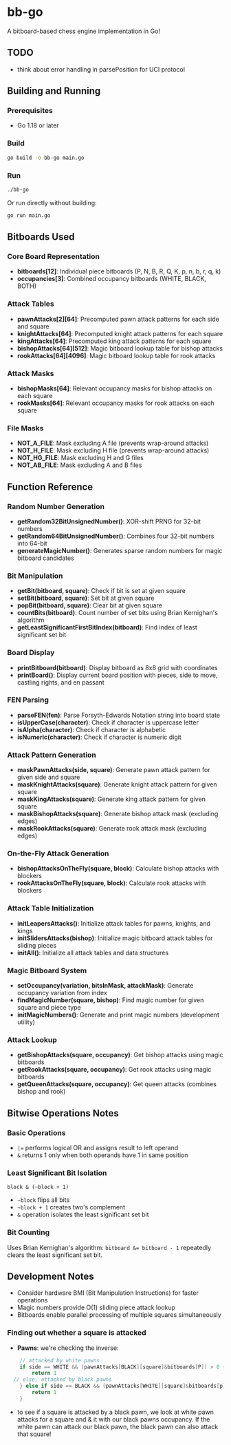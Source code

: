 # bb-go

A bitboard-based chess engine implementation in Go!

## TODO
- think about error handling in parsePosition for UCI protocol

## Building and Running

### Prerequisites
- Go 1.18 or later

### Build
```bash
go build -o bb-go main.go
```

### Run
```bash
./bb-go
```

Or run directly without building:
```bash
go run main.go
```

## Bitboards Used

### Core Board Representation
- **bitboards[12]**: Individual piece bitboards (P, N, B, R, Q, K, p, n, b, r, q, k)
- **occupancies[3]**: Combined occupancy bitboards (WHITE, BLACK, BOTH)

### Attack Tables
- **pawnAttacks[2][64]**: Precomputed pawn attack patterns for each side and square
- **knightAttacks[64]**: Precomputed knight attack patterns for each square
- **kingAttacks[64]**: Precomputed king attack patterns for each square
- **bishopAttacks[64][512]**: Magic bitboard lookup table for bishop attacks
- **rookAttacks[64][4096]**: Magic bitboard lookup table for rook attacks

### Attack Masks
- **bishopMasks[64]**: Relevant occupancy masks for bishop attacks on each square
- **rookMasks[64]**: Relevant occupancy masks for rook attacks on each square

### File Masks
- **NOT_A_FILE**: Mask excluding A file (prevents wrap-around attacks)
- **NOT_H_FILE**: Mask excluding H file (prevents wrap-around attacks)
- **NOT_HG_FILE**: Mask excluding H and G files
- **NOT_AB_FILE**: Mask excluding A and B files

## Function Reference

### Random Number Generation
- **getRandom32BitUnsignedNumber()**: XOR-shift PRNG for 32-bit numbers
- **getRandom64BitUnsignedNumber()**: Combines four 32-bit numbers into 64-bit
- **generateMagicNumber()**: Generates sparse random numbers for magic bitboard candidates

### Bit Manipulation
- **getBit(bitboard, square)**: Check if bit is set at given square
- **setBit(bitboard, square)**: Set bit at given square
- **popBit(bitboard, square)**: Clear bit at given square
- **countBits(bitboard)**: Count number of set bits using Brian Kernighan's algorithm
- **getLeastSignificantFirstBitIndex(bitboard)**: Find index of least significant set bit

### Board Display
- **printBitboard(bitboard)**: Display bitboard as 8x8 grid with coordinates
- **printBoard()**: Display current board position with pieces, side to move, castling rights, and en passant

### FEN Parsing
- **parseFEN(fen)**: Parse Forsyth-Edwards Notation string into board state
- **isUpperCase(character)**: Check if character is uppercase letter
- **isAlpha(character)**: Check if character is alphabetic
- **isNumeric(character)**: Check if character is numeric digit

### Attack Pattern Generation
- **maskPawnAttacks(side, square)**: Generate pawn attack pattern for given side and square
- **maskKnightAttacks(square)**: Generate knight attack pattern for given square
- **maskKingAttacks(square)**: Generate king attack pattern for given square
- **maskBishopAttacks(square)**: Generate bishop attack mask (excluding edges)
- **maskRookAttacks(square)**: Generate rook attack mask (excluding edges)

### On-the-Fly Attack Generation
- **bishopAttacksOnTheFly(square, block)**: Calculate bishop attacks with blockers
- **rookAttacksOnTheFly(square, block)**: Calculate rook attacks with blockers

### Attack Table Initialization
- **initLeapersAttacks()**: Initialize attack tables for pawns, knights, and kings
- **initSlidersAttacks(bishop)**: Initialize magic bitboard attack tables for sliding pieces
- **initAll()**: Initialize all attack tables and data structures

### Magic Bitboard System
- **setOccupancy(variation, bitsInMask, attackMask)**: Generate occupancy variation from index
- **findMagicNumber(square, bishop)**: Find magic number for given square and piece type
- **initMagicNumbers()**: Generate and print magic numbers (development utility)

### Attack Lookup
- **getBishopAttacks(square, occupancy)**: Get bishop attacks using magic bitboards
- **getRookAttacks(square, occupancy)**: Get rook attacks using magic bitboards
- **getQueenAttacks(square, occupancy)**: Get queen attacks (combines bishop and rook)

## Bitwise Operations Notes

### Basic Operations
- `|=` performs logical OR and assigns result to left operand
- `&` returns 1 only when both operands have 1 in same position

### Least Significant Bit Isolation
```
block & (~block + 1)
```
- `~block` flips all bits
- `~block + 1` creates two's complement
- `&` operation isolates the least significant set bit

### Bit Counting
Uses Brian Kernighan's algorithm: `bitboard &= bitboard - 1` repeatedly clears the least significant set bit.

## Development Notes
- Consider hardware BMI (Bit Manipulation Instructions) for faster operations
- Magic numbers provide O(1) sliding piece attack lookup
- Bitboards enable parallel processing of multiple squares simultaneously

### Finding out whether a square is attacked
- **Pawns**: we're checking the inverse:
```Go
	// attacked by white pawns
	if side == WHITE && (pawnAttacks[BLACK][square]&bitboards[P]) > 0 {
		return 1
  // else, attacked by black pawns
	} else if side == BLACK && (pawnAttacks[WHITE][square]&bitboards[p] > 0) {
		return 1
	}
```
- to see if a square is attacked by a black pawn, we look at white pawn attacks for a square and & it with our black pawns occupancy. If the white pawn can attack our black pawn, the black pawn can also attack that square!

